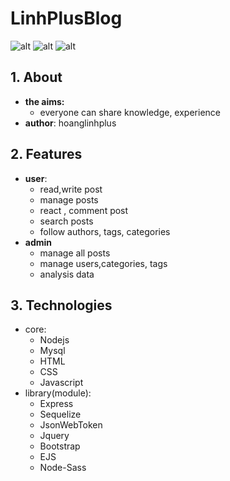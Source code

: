 # LinhPlusBlog
![alt](https://img.shields.io/badge/version-1.0.0-brightgreen)
![alt](https://img.shields.io/github/last-commit/secretdeveloperisme/Linh_Plus_Blog)
![alt](https://img.shields.io/github/repo-size/secretdeveloperisme/Linh_Plus_Blog)

## 1. About
- **the aims:**
  - everyone can share knowledge, experience 
- **author**: hoanglinhplus
## 2. Features 
 - **user**:
   - read,write post
   - manage posts
   - react , comment post
   - search posts
   - follow authors, tags, categories
 - **admin**
   - manage all posts
   - manage users,categories, tags
   - analysis data
## 3. Technologies
  - core:
    - Nodejs
    - Mysql
    - HTML
    - CSS
    - Javascript
  - library(module):
    - Express 
    - Sequelize
    - JsonWebToken 
    - Jquery
    - Bootstrap
    - EJS 
    - Node-Sass